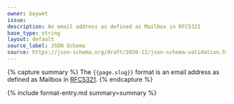 ```yaml
---
owner: baywet
issue:
description: An email address as defined as Mailbox in RFC5321
base_type: string
layout: default
source_label: JSON Schema
source: https://json-schema.org/draft/2020-12/json-schema-validation.html#name-email-addresses
---
```


{% capture summary %}
The `{{page.slug}}` format is an email address as defined as Mailbox in [RFC5321](https://www.rfc-editor.org/rfc/rfc5321).
{% endcapture %}

{% include format-entry.md summary=summary %}
